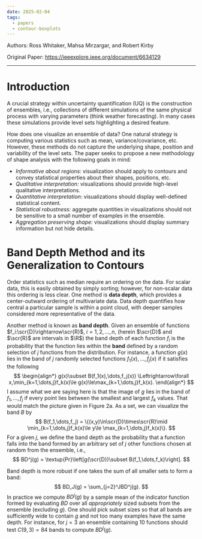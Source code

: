 ```yaml
---
date: 2025-02-04
tags:
  - papers
  - contour-boxplots
---
```

Authors: Ross Whitaker, Mahsa Mirzargar, and Robert Kirby

Original Paper: https://ieeexplore.ieee.org/document/6634129

---

# Introduction

A crucial strategy within uncertainty quantification (UQ) is the construction of ensembles, i.e., collections of different simulations of the same physical process with varying parameters (think weather forecasting). In many cases these simulations provide level sets highlighting a desired feature.

How does one visualize an ensemble of data? One natural strategy is computing various statistics such as mean, variance/covariance, etc. However, these methods do not capture the underlying shape, position and variability of the level sets. The paper seeks to propose a new methodology of shape analysis with the following goals in mind:

- *Informative about regions*: visualization should apply to contours and convey statistical properties about their shapes, positions, etc.
- *Qualitative interpretation:* visualizations should provide high-level qualitative interpretations.
- *Quantitative interpretation*: visualizations should display well-defined statistical content.
- *Statistical robustness:* aggregate quantities in visualizations should not be sensitive to a small number of examples in the ensemble.
- *Aggregation preserving shape:* visualizations should display summary information but not hide details.

# Band Depth Method and its Generalization to Contours

Order statistics such as median require an ordering on the data. For scalar data, this is easily obtained by simply sorting; however, for non-scalar data this ordering is less clear. One method is **data depth**, which provides a center-outward ordering of multivariate data. Data depth quantifies how central a particular sample is within a point cloud, with deeper samples considered more representative of the data.

Another method is known as **band depth**. Given an ensemble of functions $f_i:\scr{D}\rightarrow\scr{R}$, $i=1,2,\dots,n$, (herein $\scr{D}$ and $\scr{R}$ are intervals in $\R$) the band depth of each function $f_i$ is the probability that the function lies within the **band** defined by a random selection of $j$ functions from the distribution. For instance, a function $g(x)$ lies in the band of $j$ randomly selected functions $f_1(x),\dots,f_j(x)$ if it satisfies the following
$$
\begin{align*}
	g(x)\subset B(f_1(x),\dots,f_j(x))
	\Leftrightarrow\forall x,\min_{k=1,\dots,j}f_k(x)\le g(x)\le\max_{k=1,\dots,j}f_k(x).
\end{align*}
$$
I assume what we are saying here is that the image of $g$ lies in the band of $f_1,\dots,f_j$ if every point lies between the smallest and largest $f_k$ values. That would match the picture given in Figure 2a. As a set, we can visualize the band $B$ by
$$
	B(f_1,\dots,f_j) = \{(x,y)\in\scr{D}\times\scr{R}\mid \min_{k=1,\dots,j}f_k(x)\le y\le \max_{k=1,\dots,j}f_k(x)\}.
$$
For a given $j$, we define the band depth as the probability that a function falls into the band formed by an arbitrary set of $j$ other functions chosen at random from the ensemble, i.e.,
$$
	BD^j(g) = \textup{Pr}\left[g(\scr{D})\subset B(f_1,\dots,f_k)\right].
$$

Band depth is more robust if one takes the sum of all smaller sets to form a band:
$$
	BD_J(g) = \sum_{j=2}^JBD^j(g).
$$
In practice we compute $BD^j(g)$ by a sample mean of the indicator function formed by evaluating $BD$ over all *appropriately* sized subsets from the ensemble (excluding $g$). One should pick subset sizes so that all bands are sufficiently wide to contain $g$ and not too many examples have the same depth. For instance, for $j=3$ an ensemble containing 10 functions should test $C(9,3)=84$ bands to compute $BD^j(g)$.